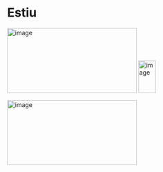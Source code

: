 # Estiu

<img width="300" height="150" alt="image" src="https://github.com/user-attachments/assets/4218fed2-34cd-4194-b4cb-9ccb18422c63" />  <img width="40" height="75" alt="image" src="https://github.com/user-attachments/assets/a0bb15bf-755b-48a6-9892-26768935476d" />

  <img width="300" height="150" alt="image" src="https://github.com/user-attachments/assets/0a1ff437-3c87-48c7-9a1c-1091ea7e512a" />

